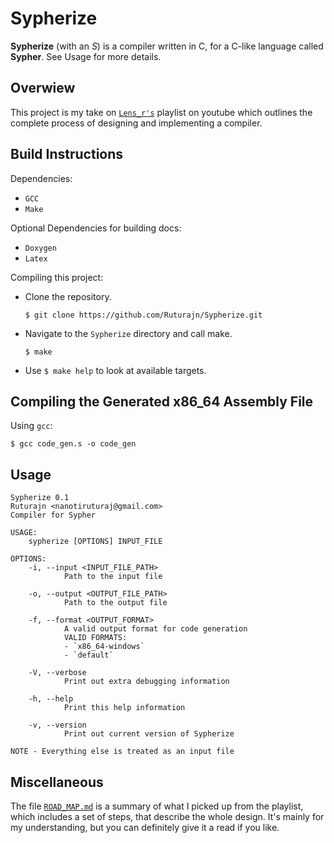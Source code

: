 # Sypherize

**Sypherize** (with an *S*) is a compiler written in C, for a C-like language
called **Sypher**. See Usage for more details.

## Overwiew

This project is my take on [`Lens_r's`](https://www.youtube.com/playlist?list=PLysa8wRFCssxGKj_RxBWr3rwmjEYlJIpa)
playlist on youtube which outlines the complete process
of designing and implementing a compiler.


## Build Instructions

Dependencies:
- `GCC`
- `Make`

Optional Dependencies for building docs:
- `Doxygen`
- `Latex`

Compiling this project:

- Clone the repository.
  ```
  $ git clone https://github.com/Ruturajn/Sypherize.git
  ```
- Navigate to the `Sypherize` directory and call make.
  ```
  $ make
  ```
- Use `$ make help` to look at available targets.

## Compiling the Generated x86_64 Assembly File

Using `gcc`:
```
$ gcc code_gen.s -o code_gen
```
<!--
- Use an assembler and linker:
    - Assemble into an object file.
      ```
      $ as code_gen.S -o code_gen.o
      ```
    - Link into the final executable.
      ```
      $ ld code_gen.o -subsystem-console -o code_gen
      ```
-->

## Usage

```
Sypherize 0.1
Ruturajn <nanotiruturaj@gmail.com>
Compiler for Sypher

USAGE:
    sypherize [OPTIONS] INPUT_FILE

OPTIONS:
    -i, --input <INPUT_FILE_PATH>
            Path to the input file

    -o, --output <OUTPUT_FILE_PATH>
            Path to the output file

    -f, --format <OUTPUT_FORMAT>
            A valid output format for code generation
            VALID FORMATS:
            - `x86_64-windows`
            - `default`

    -V, --verbose
            Print out extra debugging information

    -h, --help
            Print this help information

    -v, --version
            Print out current version of Sypherize

NOTE - Everything else is treated as an input file
```

## Miscellaneous

The file [`ROAD_MAP.md`](https://github.com/Ruturajn/Sypherize/blob/main/ROAD_MAP.md)
is a summary of what I picked up from the playlist, which includes a set of
steps, that describe the whole design. It's mainly for my understanding, but
you can definitely give it a read if you like.
